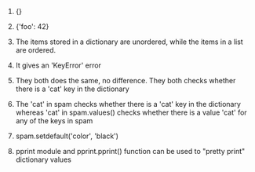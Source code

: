 1. {}

2. {'foo': 42}

3. The items stored in a dictionary are unordered, while the items in a list are ordered.

4. It gives an 'KeyError' error

5. They both does the same, no difference. They both checks whether there is a 'cat' key in the dictionary

6. The 'cat' in spam checks whether there is a 'cat' key in the dictionary whereas 'cat' in spam.values() checks whether there is a value 'cat' for any of the keys in spam

7. spam.setdefault('color', 'black')

8. pprint module and pprint.pprint() function can be used to "pretty print" dictionary values